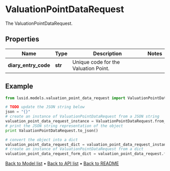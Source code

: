 # ValuationPointDataRequest

The ValuationPointDataRequest.

## Properties
Name | Type | Description | Notes
------------ | ------------- | ------------- | -------------
**diary_entry_code** | **str** | Unique code for the Valuation Point. | 

## Example

```python
from lusid.models.valuation_point_data_request import ValuationPointDataRequest

# TODO update the JSON string below
json = "{}"
# create an instance of ValuationPointDataRequest from a JSON string
valuation_point_data_request_instance = ValuationPointDataRequest.from_json(json)
# print the JSON string representation of the object
print ValuationPointDataRequest.to_json()

# convert the object into a dict
valuation_point_data_request_dict = valuation_point_data_request_instance.to_dict()
# create an instance of ValuationPointDataRequest from a dict
valuation_point_data_request_form_dict = valuation_point_data_request.from_dict(valuation_point_data_request_dict)
```
[Back to Model list](../README.md#documentation-for-models) &#8226; [Back to API list](../README.md#documentation-for-api-endpoints) &#8226; [Back to README](../README.md)


